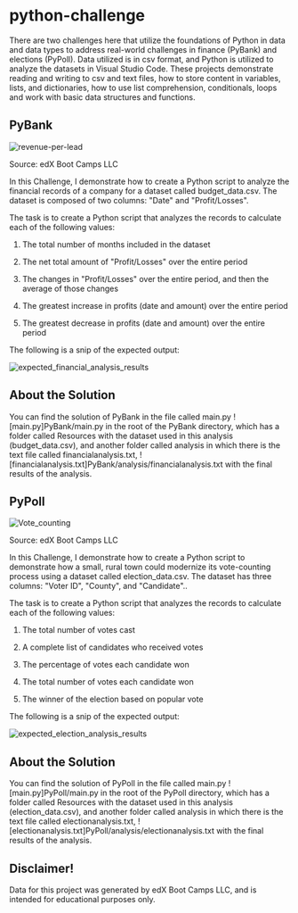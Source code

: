 # python-challenge

There are two challenges here that utilize the foundations of Python in data and data types to address real-world challenges in finance (PyBank) and elections (PyPoll). Data utilized is in csv format, and Python is utilized to analyze the datasets in Visual Studio Code. These projects demonstrate reading and writing to csv and text files, how to store content in variables, lists, and dictionaries, how to use list comprehension, conditionals, loops and work with basic data structures and functions.

## PyBank

![revenue-per-lead](https://github.com/onemanlutta/python-challenge/assets/118937365/1b38f4ef-4ee6-40eb-ab54-76cef790b876)

Source: edX Boot Camps LLC

In this Challenge, I demonstrate how to create a Python script to analyze the financial records of a company for a dataset called budget_data.csv. The dataset is composed of two columns: "Date" and "Profit/Losses".

The task is to create a Python script that analyzes the records to calculate each of the following values:

1. The total number of months included in the dataset

2. The net total amount of "Profit/Losses" over the entire period

3. The changes in "Profit/Losses" over the entire period, and then the average of those changes

4. The greatest increase in profits (date and amount) over the entire period

5. The greatest decrease in profits (date and amount) over the entire period
   

The following is a snip of the expected output:

![expected_financial_analysis_results](https://github.com/onemanlutta/python-challenge/assets/118937365/beb5b5fb-df43-411d-a0c2-bb7c41f1cacd)


## About the Solution

You can find the solution of PyBank in the file called main.py ![main.py]PyBank/main.py in the root of the PyBank directory, which has a folder called Resources with the dataset used in this analysis (budget_data.csv), and another folder called analysis in which there is the text file called financialanalysis.txt, ![financialanalysis.txt]PyBank/analysis/financialanalysis.txt with the final results of the analysis. 



## PyPoll

![Vote_counting](https://github.com/onemanlutta/python-challenge/assets/118937365/f6aa88bb-aa97-4022-925e-055667c01534)

Source: edX Boot Camps LLC

In this Challenge, I demonstrate how to create a Python script to demonstrate how a small, rural town could modernize its vote-counting process using a dataset called election_data.csv. The dataset has three columns: "Voter ID", "County", and "Candidate"..

The task is to create a Python script that analyzes the records to calculate each of the following values:

1. The total number of votes cast

2. A complete list of candidates who received votes

3. The percentage of votes each candidate won

4. The total number of votes each candidate won

5. The winner of the election based on popular vote
   

The following is a snip of the expected output:

![expected_election_analysis_results](https://github.com/onemanlutta/python-challenge/assets/118937365/50754403-cee5-4078-946d-782527db9bd5)


## About the Solution

You can find the solution of PyPoll in the file called main.py ![main.py]PyPoll/main.py in the root of the PyPoll directory, which has a folder called Resources with the dataset used in this analysis (election_data.csv), and another folder called analysis in which there is the text file called electionanalysis.txt, ![electionanalysis.txt]PyPoll/analysis/electionanalysis.txt with the final results of the analysis. 



## Disclaimer!

Data for this project was generated by edX Boot Camps LLC, and is intended for educational purposes only.
